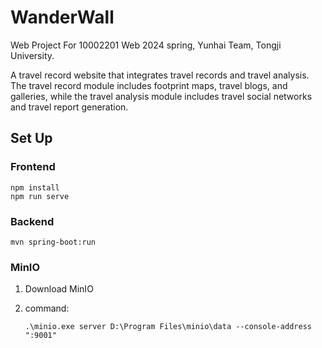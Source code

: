 # WanderWall

Web Project For 10002201 Web 2024 spring, Yunhai Team, Tongji University.

A travel record website that integrates travel records and travel analysis. The travel record module includes footprint maps, travel blogs, and galleries, while the travel analysis module includes travel social networks and travel report generation.

## Set Up

### Frontend

```
npm install
npm run serve
```

### Backend

```
mvn spring-boot:run
```

### MinIO

1. Download MinIO

2. command:

   ```
   .\minio.exe server D:\Program Files\minio\data --console-address ":9001"
   ```

